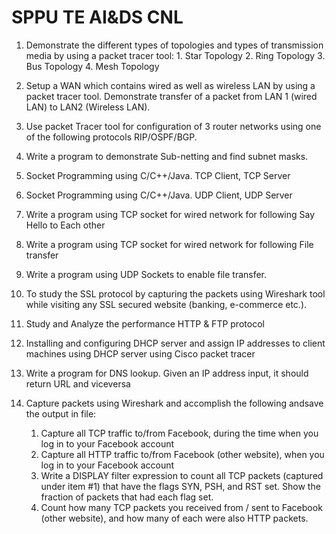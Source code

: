 # SPPU TE AI&DS CNL

1. Demonstrate the different types of topologies and types of transmission media by using a packet tracer tool:
            1. Star Topology
            2. Ring Topology
            3. Bus Topology
            4. Mesh Topology

2. Setup a WAN which contains wired as well as wireless LAN by using a packet tracer tool. Demonstrate transfer of a packet from LAN 1 (wired LAN) to LAN2 (Wireless LAN).

3. Use packet Tracer tool for configuration of 3 router networks using one of the following protocols RIP/OSPF/BGP.

4. Write a program to demonstrate Sub-netting and find subnet masks.

5. Socket Programming using C/C++/Java. TCP Client, TCP Server

6. Socket Programming using C/C++/Java. UDP Client, UDP Server

7. Write a program using TCP socket for wired network for following Say Hello to Each other

8. Write a program using TCP socket for wired network for following File transfer

9. Write a program using UDP Sockets to enable file transfer.

10. To study the SSL protocol by capturing the packets using Wireshark tool while visiting any SSL secured website (banking, e-commerce etc.).

11. Study and Analyze the performance HTTP & FTP protocol

12. Installing and configuring DHCP server and assign IP addresses to client machines using DHCP server using Cisco packet tracer

13. Write a program for DNS lookup. Given an IP address input, it should return URL and viceversa


14. Capture packets using Wireshark and accomplish the following andsave the output in file:
    1. Capture all TCP traffic to/from Facebook, during the time when you log in to your Facebook account
    2. Capture all HTTP traffic to/from Facebook (other website), when you log in to your Facebook account
    3. Write a DISPLAY filter expression to count all TCP packets (captured under item #1) that have the flags SYN, PSH, and RST set. Show the fraction of packets that had each flag set.
    4. Count how many TCP packets you received from / sent to Facebook (other website), and how many of each were also HTTP packets.
